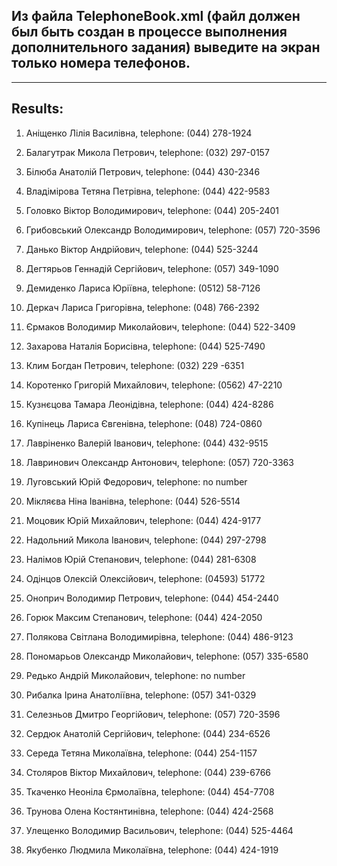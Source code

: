 ﻿Из файла TelephoneBook.xml (файл должен был быть создан в процессе выполнения
дополнительного задания) выведите на экран только номера телефонов.
--------------------------------------------------------------------------------------------------
--------------------------------------------------------------------------------------------------
Results:
--------------------------------------------------------------------------------------------------
1. Аніщенко Лілія Василівна, telephone: (044) 278-1924 
2. Балагутрак Микола Петрович, telephone: (032) 297-0157 
3. Білюба Анатолій Петрович, telephone: (044) 430-2346 
4. Владімірова Тетяна Петрівна, telephone: (044) 422-9583 
5. Головко Віктор Володимирович, telephone: (044) 205-2401 
6. Грибовський Олександр Володимирович, telephone: (057) 720-3596 
7. Данько Віктор Андрійович, telephone: (044) 525-3244 
8. Дегтярьов Геннадій Сергійович, telephone: (057) 349-1090 
9. Демиденко Лариса Юріївна, telephone: (0512) 58-7126 
10. Деркач Лариса Григорівна, telephone: (048) 766-2392 
11. Єрмаков Володимир Миколайович, telephone: (044) 522-3409 
12. Захарова Наталія Борисівна, telephone: (044) 525-7490 
13. Клим Богдан Петрович, telephone: (032) 229 -6351
14. Коротенко Григорій Михайлович, telephone: (0562) 47-2210 
15. Кузнєцова Тамара Леонідівна, telephone: (044) 424-8286 
16. Купінець Лариса Євгенівна, telephone: (048) 724-0860 
17. Лавріненко Валерій Іванович, telephone: (044) 432-9515 
18. Лавринович Олександр Антонович, telephone: (057) 720-3363 
19. Луговський Юрій Федорович, telephone: no number      
20. Мікляєва Ніна  Іванівна, telephone: (044) 526-5514 
21. Моцовик Юрій Михайлович, telephone: (044) 424-9177 
22. Надольний  Микола Іванович, telephone: (044) 297-2798 
23. Налімов Юрій Степанович, telephone: (044) 281-6308 
24. Одінцов Олексій Олексійович, telephone: (04593) 51772  
25. Оноприч Володимир Петрович, telephone: (044) 454-2440 
26. Горюк Максим Степанович, telephone: (044) 424-2050 
27. Полякова Світлана Володимирівна, telephone: (044) 486-9123 
28. Пономарьов Олександр Миколайович, telephone: (057) 335-6580 
29. Редько Андрій Миколайович, telephone: no number      
30. Рибалка Ірина Анатоліївна, telephone: (057) 341-0329 
31. Селезньов Дмитро Георгійович, telephone: (057) 720-3596 
32. Сердюк Анатолій Сергійович, telephone: (044) 234-6526 
33. Середа Тетяна Миколаївна, telephone: (044) 254-1157 
34. Столяров Віктор Михайлович, telephone: (044) 239-6766 
35. Ткаченко Неоніла Єрмолаївна, telephone: (044) 454-7708 
36. Трунова Олена Костянтинівна, telephone: (044) 424-2568 
37. Улещенко Володимир Васильович, telephone: (044) 525-4464 
38. Якубенко Людмила Миколаївна, telephone: (044) 424-1919